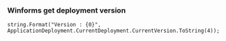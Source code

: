 ### Winforms get deployment version
    string.Format("Version : {0}", ApplicationDeployment.CurrentDeployment.CurrentVersion.ToString(4));
